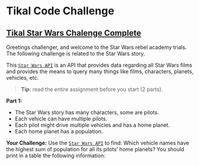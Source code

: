 # Tikal Code Challenge

## [Tikal Star Wars Chalenge Complete](https://yoavv2.github.io/tikal-starwars/)

Greetings challenger, and welcome to the Star Wars rebel academy trials.
The following challenge is related to the Star Wars story.

This [`Star Wars API`](https://swapi.dev) is an API that provides data regarding all Star Wars films and provides the
means to query many things like films, characters, planets, vehicles, etc.

> **Tip:** read the entire assignment before you start (2 parts).

**Part 1:**

- The Star Wars story has many characters, some are pilots.
- Each vehicle can have multiple pilots.
- Each pilot might drive multiple vehicles and has a home planet.
- Each home planet has a population.

**Your Challenge:**
Use the [`Star Wars API`](https://swapi.dev) to find:
Which vehicle names have the highest sum of population for all its pilots’ home planets?
You should print in a table the following information:

